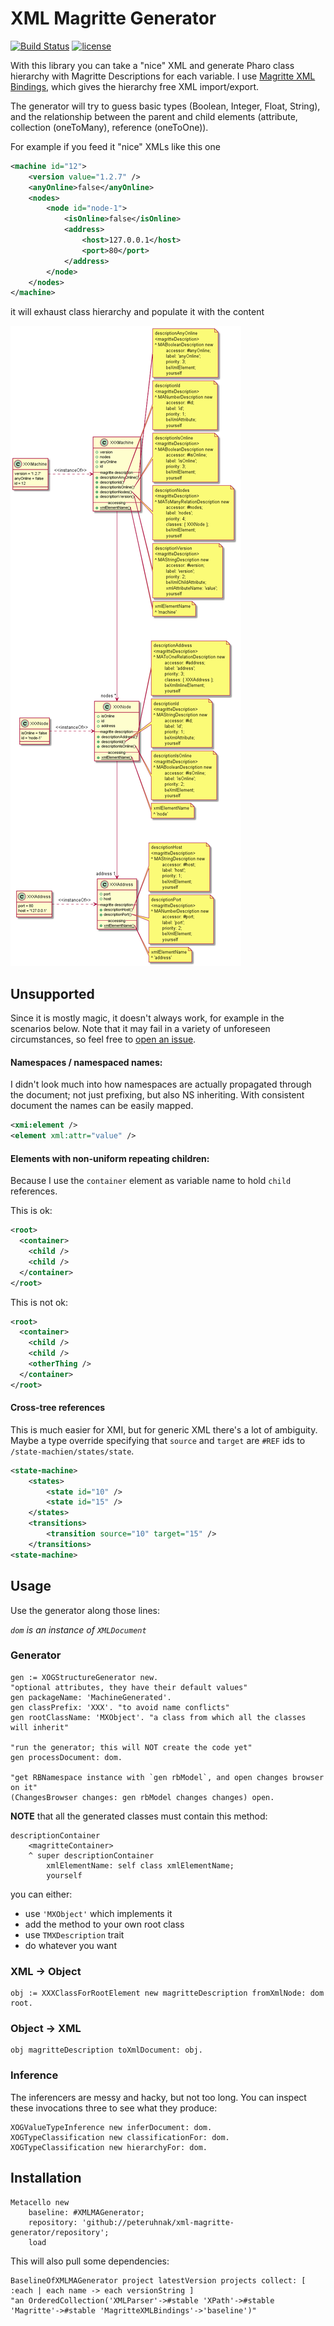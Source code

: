 # XML Magritte Generator
[![Build Status](https://travis-ci.org/peteruhnak/xml-magritte-generator.svg?branch=master)](https://travis-ci.org/peteruhnak/xml-magritte-generator) [![license](https://img.shields.io/github/license/mashape/apistatus.svg)]()

With this library you can take a "nice" XML and generate Pharo class hierarchy with Magritte Descriptions for each variable.
I use [Magritte XML Bindings](https://github.com/magritte-metamodel/XML-Bindings/), which gives the hierarchy free XML import/export.

The generator will try to guess basic types (Boolean, Integer, Float, String), and the relationship between the parent and child elements (attribute, collection (oneToMany), reference (oneToOne)).

For example if you feed it "nice" XMLs like this one

```xml
<machine id="12">
	<version value="1.2.7" />
	<anyOnline>false</anyOnline>
	<nodes>
		<node id="node-1">
			<isOnline>false</isOnline>
			<address>
				<host>127.0.0.1</host>
				<port>80</port>
			</address>
		</node>
	</nodes>
</machine>
```

it will exhaust class hierarchy and populate it with the content

![machine.png](machine.png)

## Unsupported

Since it is mostly magic, it doesn't always work, for example in the scenarios below.
Note that it may fail in a variety of unforeseen circumstances, so feel free to [open an issue](https://github.com/peteruhnak/xml-magritte-generator/issues).

#### Namespaces / namespaced names:

I didn't look much into how namespaces are actually propagated through the document; not just prefixing, but also NS inheriting. With consistent document the names can be easily mapped.

```xml
<xmi:element />
<element xml:attr="value" />
```

#### Elements with non-uniform repeating children:

Because I use the `container` element as variable name to hold `child` references.

This is ok:

```xml
<root>
  <container>
    <child />
    <child />
  </container>
</root>
```

This is not ok:

```xml
<root>
  <container>
    <child />
    <child />
    <otherThing />
  </container>
</root>
```

#### Cross-tree references

This is much easier for XMI, but for generic XML there's a lot of ambiguity.
Maybe a type override specifying that `source` and `target` are `#REF` ids to `/state-machien/states/state`.

```xml
<state-machine>
	<states>
		<state id="10" />
		<state id="15" />
	</states>
	<transitions>
		<transition source="10" target="15" />
	</transitions>
<state-machine>
```

## Usage

Use the generator along those lines:

*`dom` is an instance of `XMLDocument`*

### Generator

```st
gen := XOGStructureGenerator new.
"optional attributes, they have their default values"
gen packageName: 'MachineGenerated'.
gen classPrefix: 'XXX'. "to avoid name conflicts"
gen rootClassName: 'MXObject'. "a class from which all the classes will inherit"

"run the generator; this will NOT create the code yet"
gen processDocument: dom.

"get RBNamespace instance with `gen rbModel`, and open changes browser on it"
(ChangesBrowser changes: gen rbModel changes changes) open.
```

**NOTE** that all the generated classes must contain this method:

```
descriptionContainer
	<magritteContainer>
	^ super descriptionContainer
		xmlElementName: self class xmlElementName;
		yourself
```

you can either:

* use `'MXObject'` which implements it
* add the method to your own root class
* use `TMXDescription` trait
* do whatever you want



### XML → Object

```st
obj := XXXClassForRootElement new magritteDescription fromXmlNode: dom root.
```

### Object → XML

```st
obj magritteDescription toXmlDocument: obj.
```

### Inference

The inferencers are messy and hacky, but not too long. You can inspect these invocations three to see what they produce:

```st
XOGValueTypeInference new inferDocument: dom.
XOGTypeClassification new classificationFor: dom.
XOGTypeClassification new hierarchyFor: dom.
```

## Installation

```smalltalk
Metacello new
    baseline: #XMLMAGenerator;
    repository: 'github://peteruhnak/xml-magritte-generator/repository';
    load
```

This will also pull some dependencies:

```pharo
BaselineOfXMLMAGenerator project latestVersion projects collect: [ :each | each name -> each versionString ]
"an OrderedCollection('XMLParser'->#stable 'XPath'->#stable 'Magritte'->#stable 'MagritteXMLBindings'->'baseline')"
```
